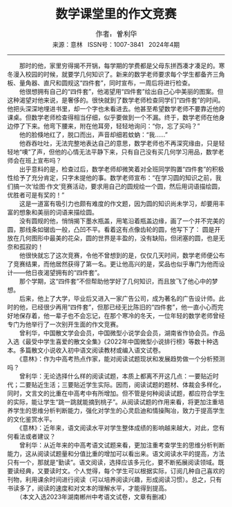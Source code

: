 # <center>数学课堂里的作文竞赛</center> 

<div align=center><img src="https://raw.githubusercontent.com/leaguecn/magazines/main/img_authors/%25d7%25f7%25d5%25df%25a3%25ba%25d4%25f8%25c0%25fb%25bb%25aa.jpg"></div> 

<center>来源：意林   ISSN号：1007-3841   2024年4期</center> 


* * *


　　那时的他，家里穷得揭不开锅，每学期的学费都是父母东拼西凑才凑足的。寒冬漫入校园的时候，就要学几何知识了。新来的数学老师要求每个学生都备齐三角板、量角器、直尺和圆规这“四件套”，同时宣布，一周后将进行检查。  
　　他很想拥有自己的“四件套”，他渴望用“四件套”绘出自己心中美丽的图案。但这种渴望对他来说，是奢侈的。很快就到了数学老师检查同学们“四件套”的时间。他把头深深地埋进书里，却一个字也未看进去。他甚至希望数学老师不要靠近他的课桌。但数学老师检查得相当仔细，似乎要做到一个不漏。终于，数学老师在他身边停了下来。他弯下腰来，附在他耳旁，轻轻地询问：“你，忘了买吗？”  
　　他的脸倏地红了，脱口而出，声音却细若蚊蚋：“我……”  
　　他吞吞吐吐，无法完整地表达自己的意思，数学老师也不再深究缘由，只是轻轻地“噢”了声，但他的心情无法平静下来，只有自己没有买几何学习用品，数学老师会在班上宣布吗？  
　　出乎意料的是，检查过后，数学老师却微笑着对全班同学购置“四件套”的积极性给予了充分肯定，只字未提他的事。数学老师宣布：“在学习圆的知识之前，我们搞一次‘绘图·作文’竞赛活动，要求用自己的圆规绘一个圆，然后用词语描绘圆，优胜者可是有奖的！”  
　　这是一道富有吸引力也颇有难度的作文题，因为圆的知识尚未学习，却要用丰富的想象和美丽的词语来描绘圆。  
　　没有圆规的他，悄悄揭下墨水瓶盖，用笔沿着瓶盖边缘，画了一个并不完美的圆，那线条如锯齿一般，凸凹不平。看着这有点像齿轮的圆，他写下了： 圆是开放在几何图形中最美的花朵，圆的世界是丰盈的，没有缺陷，但闭塞的圆，也是无奈和孤寂的！  
　　他很快就忘了这次竞赛，令他不曾想到的是，仅仅几天时间，数学老师便公布了竞赛结果，而他居然获得了第一名。更让他高兴的是，奖品也似乎專门为他而设计——他日夜渴望拥有的“四件套”。  
　　那个学期，这“四件套”不但帮助他学好了几何知识，而且放飞了他心中的梦想。  
　　后来，他上了大学，毕业后又进入一家广告公司，成为著名的广告设计师。此时的他，已经很少再用“四件套”，但那已经无比陈旧的“四件套”，他一直小心而完好地保存着，他一辈子也不会忘记，在那个寒冷的冬天，一位年轻的数学老师曾经专门为他举行了一次别开生面的作文竞赛。  
　　曾利华，中国散文学会会员，中国微型小说学会会员，湖南省作协会员。作品入选《最受中学生喜爱的散文全集》《2022年中国微型小说排行榜》等数十种选本。多篇散文小说收入初中语文阅读教材或编入语文试卷。  
　　《意林》：作为中高考热点作家，能对阅读试题现状和发展趋势做一个分析预测吗？  
　　曾利华：无论选择什么样的阅读试题，本质上都离不开这几点：一要贴近时代；二要贴近生活；三要贴近学生实际。因而，阅读试题的题材、体裁会多样化，同时，文言文的比重在中高考中有所增加。但不管是何种阅读试题，都应符合学生的实际，能让学生“跳一跳就能摘到桃子”。从阅读试题的作用来看，将更加注重培养学生的思维分析判断能力，强化对学生的心灵启迪和情操陶冶，致力于提高学生的文化鉴赏水平。  
　　《意林》：近年来，语文阅读水平对学生整体成绩的影响越来越大，对此，您有何看法或者建议？  
　　曾利华：从近年来的中高考语文试题来看，更加注重考查学生的思维分析判断能力，这从阅读试题量和分值比重的增加可以看出来。语文阅读水平的提高，方法只有一个，那就是“勤读”。语文阅读，选择应该多元化，要不断拓展阅读领域。既要读经典，又要读时文。个人觉得，每个学生可以根据实际，订阅几种自己喜欢的刊物，利用课余时间进行阅读（可以培养阅读兴趣，形成阅读习惯）。总之，只有书读多了，阅读的速度和对文本的理解水平，才能得到提高。  
　　（本文入选2023年湖南郴州中考语文试卷，文章有删减）